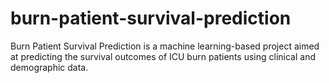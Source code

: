 # burn-patient-survival-prediction
Burn Patient Survival Prediction is a machine learning-based project aimed at predicting the survival outcomes of ICU burn patients using clinical and demographic data.
